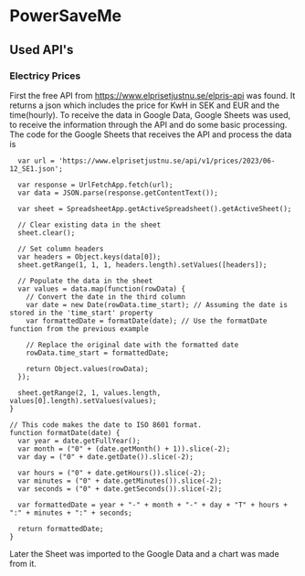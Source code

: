 # PowerSaveMe
## Used API's
### Electricy Prices
First the free API from https://www.elprisetjustnu.se/elpris-api was found. It returns a json which includes the price for KwH in SEK and EUR and the time(hourly). To receive the data in
Google Data, Google Sheets was used, to receive the information through the API and do some basic processing. The code for the Google Sheets that receives the API and process the data is 
```function fetchDataFromAPI() {
  var url = 'https://www.elprisetjustnu.se/api/v1/prices/2023/06-12_SE1.json';
  
  var response = UrlFetchApp.fetch(url);
  var data = JSON.parse(response.getContentText());
  
  var sheet = SpreadsheetApp.getActiveSpreadsheet().getActiveSheet();
  
  // Clear existing data in the sheet
  sheet.clear();
  
  // Set column headers
  var headers = Object.keys(data[0]);
  sheet.getRange(1, 1, 1, headers.length).setValues([headers]);
  
  // Populate the data in the sheet
  var values = data.map(function(rowData) {
    // Convert the date in the third column
    var date = new Date(rowData.time_start); // Assuming the date is stored in the 'time_start' property
    var formattedDate = formatDate(date); // Use the formatDate function from the previous example
    
    // Replace the original date with the formatted date
    rowData.time_start = formattedDate;
    
    return Object.values(rowData);
  });
  
  sheet.getRange(2, 1, values.length, values[0].length).setValues(values);
}

// This code makes the date to ISO 8601 format.
function formatDate(date) {
  var year = date.getFullYear();
  var month = ("0" + (date.getMonth() + 1)).slice(-2);
  var day = ("0" + date.getDate()).slice(-2);
  
  var hours = ("0" + date.getHours()).slice(-2);
  var minutes = ("0" + date.getMinutes()).slice(-2);
  var seconds = ("0" + date.getSeconds()).slice(-2);
  
  var formattedDate = year + "-" + month + "-" + day + "T" + hours + ":" + minutes + ":" + seconds;
  
  return formattedDate;
}
```
Later the Sheet was imported to the Google Data and a chart was made from it.


